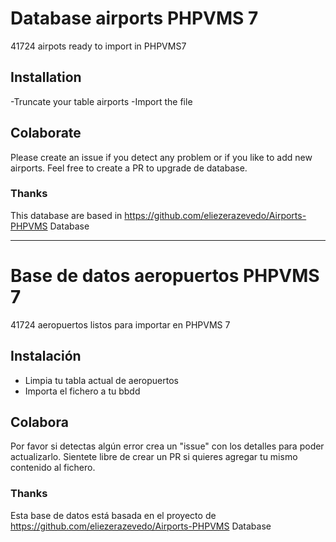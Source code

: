 ﻿# Database airports PHPVMS 7
41724 airpots ready to import in PHPVMS7

## Installation
-Truncate your table airports
-Import the file

## Colaborate
Please create an issue if you detect any problem or if you like to add new airports.
Feel free to create a PR to upgrade de database.

### Thanks
This database are based in https://github.com/eliezerazevedo/Airports-PHPVMS Database

---

# Base de datos aeropuertos PHPVMS 7
41724 aeropuertos listos para importar en PHPVMS 7

## Instalación
- Limpia tu tabla actual de aeropuertos
- Importa el fichero a tu bbdd

## Colabora
Por favor si detectas algún error crea un "issue" con los detalles para poder actualizarlo.
Sientete libre de crear un PR si quieres agregar tu mismo contenido al fichero.

### Thanks
Esta base de datos está basada en el proyecto de https://github.com/eliezerazevedo/Airports-PHPVMS Database
